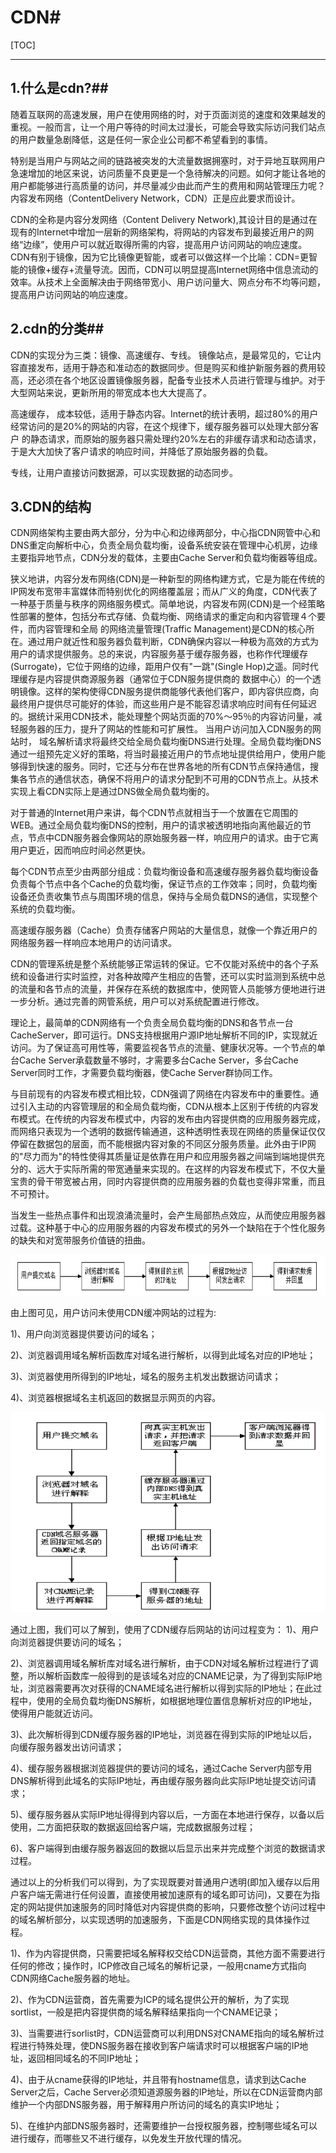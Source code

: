 # CDN#

[TOC]

---

## 1.什么是cdn?##

随着互联网的高速发展，用户在使用网络的时，对于页面浏览的速度和效果越发的重视。一般而言，让一个用户等待的时间太过漫长，可能会导致实际访问我们站点的用户数量急剧降低，这是任何一家企业公司都不希望看到的事情。

特别是当用户与网站之间的链路被突发的大流量数据拥塞时，对于异地互联网用户急速增加的地区来说，访问质量不良更是一个急待解决的问题。如何才能让各地的用户都能够进行高质量的访问，并尽量减少由此而产生的费用和网站管理压力呢？内容发布网络（ContentDelivery Network，CDN）正是应此要求而设计。

CDN的全称是内容分发网络（Content Delivery Network),其设计目的是通过在现有的Internet中增加一层新的网络架构，将网站的内容发布到最接近用户的网络“边缘”，使用户可以就近取得所需的内容，提高用户访问网站的响应速度。 CDN有别于镜像，因为它比镜像更智能，或者可以做这样一个比喻：CDN=更智能的镜像+缓存+流量导流。因而，CDN可以明显提高Internet网络中信息流动的效率。从技术上全面解决由于网络带宽小、用户访问量大、网点分布不均等问题，提高用户访问网站的响应速度。

## 2.cdn的分类##

CDN的实现分为三类：镜像、高速缓存、专线。
镜像站点，是最常见的，它让内容直接发布，适用于静态和准动态的数据同步。但是购买和维护新服务器的费用较高，还必须在各个地区设置镜像服务器，配备专业技术人员进行管理与维护。对于大型网站来说，更新所用的带宽成本也大大提高了。

高速缓存， 成本较低，适用于静态内容。Internet的统计表明，超过80%的用户经常访问的是20%的网站的内容，在这个规律下，缓存服务器可以处理大部分客户 的静态请求，而原始的服务器只需处理约20%左右的非缓存请求和动态请求，于是大大加快了客户请求的响应时间，并降低了原始服务器的负载。


专线，让用户直接访问数据源，可以实现数据的动态同步。



## 3.CDN的结构

CDN网络架构主要由两大部分，分为中心和边缘两部分，中心指CDN网管中心和DNS重定向解析中心，负责全局负载均衡，设备系统安装在管理中心机房，边缘主要指异地节点，CDN分发的载体，主要由Cache Server和负载均衡器等组成。

狭义地讲，内容分发布网络(CDN)是一种新型的网络构建方式，它是为能在传统的IP网发布宽带丰富媒体而特别优化的网络覆盖层；而从广义的角度，CDN代表了一种基于质量与秩序的网络服务模式。简单地说，内容发布网(CDN)是一个经策略性部署的整体，包括分布式存储、负载均衡、网络请求的重定向和内容管理４个要件，而内容管理和全局
的网络流量管理(Traffic Management)是CDN的核心所在。通过用户就近性和服务器负载判断，CDN确保内容以一种极为高效的方式为用户的请求提供服务。总的来说，内容服务基于缓存服务器，也称作代理缓存(Surrogate)，它位于网络的边缘，距用户仅有"一跳"(Single Hop)之遥。同时代理缓存是内容提供商源服务器（通常位于CDN服务提供商的
数据中心）的一个透明镜像。这样的架构使得CDN服务提供商能够代表他们客户，即内容供应商，向最终用户提供尽可能好的体验，而这些用户是不能容忍请求响应时间有任何延迟的。据统计采用CDN技术，能处理整个网站页面的70%～95％的内容访问量，减轻服务器的压力，提升了网站的性能和可扩展性。
当用户访问加入CDN服务的网站时， 域名解析请求将最终交给全局负载均衡DNS进行处理。全局负载均衡DNS通过一组预先定义好的策略，将当时最接近用户的节点地址提供给用户，使用户能够得到快速的服务。同时，它还与分布在世界各地的所有CDN节点保持通信，搜集各节点的通信状态，确保不将用户的请求分配到不可用的CDN节点上。从技术实现上看CDN实际上是通过DNS做全局负载均衡的。

对于普通的Internet用户来讲，每个CDN节点就相当于一个放置在它周围的WEB。通过全局负载均衡DNS的控制，用户的请求被透明地指向离他最近的节点，节点中CDN服务器会像网站的原始服务器一样，响应用户的请求。由于它离用户更近，因而响应时间必然更快。

每个CDN节点至少由两部分组成：负载均衡设备和高速缓存服务器负载均衡设备负责每个节点中各个Cache的负载均衡，保证节点的工作效率；同时，负载均衡设备还负责收集节点与周围环境的信息，保持与全局负载DNS的通信，实现整个系统的负载均衡。

高速缓存服务器（Cache）负责存储客户网站的大量信息，就像一个靠近用户的网络服务器一样响应本地用户的访问请求。

CDN的管理系统是整个系统能够正常运转的保证。它不仅能对系统中的各个子系统和设备进行实时监控，对各种故障产生相应的告警，还可以实时监测到系统中总的流量和各节点的流量，并保存在系统的数据库中，使网管人员能够方便地进行进一步分析。通过完善的网管系统，用户可以对系统配置进行修改。

理论上，最简单的CDN网络有一个负责全局负载均衡的DNS和各节点一台CacheServer，即可运行。DNS支持根据用户源IP地址解析不同的IP，实现就近访问。为了保证高可用性等，需要监视各节点的流量、健康状况等。一个节点的单台Cache Server承载数量不够时，才需要多台Cache Server，多台Cache Server同时工作，才需要负载均衡器，使Cache Server群协同工作。

与目前现有的内容发布模式相比较，CDN强调了网络在内容发布中的重要性。通过引入主动的内容管理层的和全局负载均衡，CDN从根本上区别于传统的内容发布模式。在传统的内容发布模式中，内容的发布由内容提供商的应用服务器完成，而网络只表现为一个透明的数据传输通道，这种透明性表现在网络的质量保证仅仅停留在数据包的层面，而不能根据内容对象的不同区分服务质量。此外由于IP网的"尽力而为"的特性使得其质量证是依靠在用户和应用服务器之间端到端地提供充分的、远大于实际所需的带宽通量来实现的。在这样的内容发布模式下，不仅大量宝贵的骨干带宽被占用，同时内容提供商的应用服务器的负载也变得非常重，而且不可预计。

当发生一些热点事件和出现浪涌流量时，会产生局部热点效应，从而使应用服务器过载。这种基于中心的应用服务器的内容发布模式的另外一个缺陷在于个性化服务的缺失和对宽带服务价值链的扭曲。

![](cdn/1.png)



由上图可见，用户访问未使用CDN缓冲网站的过程为:

1)、用户向浏览器提供要访问的域名；

2)、浏览器调用域名解析函数库对域名进行解析，以得到此域名对应的IP地址；

3)、浏览器使用所得到的IP地址，域名的服务主机发出数据访问请求；

4)、浏览器根据域名主机返回的数据显示网页的内容。

![](cdn/2.png)

通过上图，我们可以了解到，使用了CDN缓存后网站的访问过程变为：
1)、用户向浏览器提供要访问的域名；

2)、浏览器调用域名解析库对域名进行解析，由于CDN对域名解析过程进行了调整，所以解析函数库一般得到的是该域名对应的CNAME记录，为了得到实际IP地址，浏览器需要再次对获得的CNAME域名进行解析以得到实际的IP地址；在此过程中，使用的全局负载均衡DNS解析，如根据地理位置信息解析对应的IP地址，使得用户能就近访问。

3)、此次解析得到CDN缓存服务器的IP地址，浏览器在得到实际的IP地址以后，向缓存服务器发出访问请求；

4)、缓存服务器根据浏览器提供的要访问的域名，通过Cache Server内部专用DNS解析得到此域名的实际IP地址，再由缓存服务器向此实际IP地址提交访问请求；

5)、缓存服务器从实际IP地址得得到内容以后，一方面在本地进行保存，以备以后使用，二方面把获取的数据返回给客户端，完成数据服务过程；

6)、客户端得到由缓存服务器返回的数据以后显示出来并完成整个浏览的数据请求过程。

通过以上的分析我们可以得到，为了实现既要对普通用户透明(即加入缓存以后用户客户端无需进行任何设置，直接使用被加速原有的域名即可访问)，又要在为指定的网站提供加速服务的同时降低对内容提供商的影响，只要修改整个访问过程中的域名解析部分，以实现透明的加速服务，下面是CDN网络实现的具体操作过程。

1)、作为内容提供商，只需要把域名解释权交给CDN运营商，其他方面不需要进行任何的修改；操作时，ICP修改自己域名的解析记录，一般用cname方式指向CDN网络Cache服务器的地址。

2)、作为CDN运营商，首先需要为ICP的域名提供公开的解析，为了实现sortlist，一般是把内容提供商的域名解释结果指向一个CNAME记录；

3)、当需要进行sorlist时，CDN运营商可以利用DNS对CNAME指向的域名解析过程进行特殊处理，使DNS服务器在接收到客户端请求时可以根据客户端的IP地址，返回相同域名的不同IP地址；

4)、由于从cname获得的IP地址，并且带有hostname信息，请求到达Cache Server之后，Cache Server必须知道源服务器的IP地址，所以在CDN运营商内部维护一个内部DNS服务器，用于解释用户所访问的域名的真实IP地址；

5)、在维护内部DNS服务器时，还需要维护一台授权服务器，控制哪些域名可以进行缓存，而哪些又不进行缓存，以免发生开放代理的情况。

